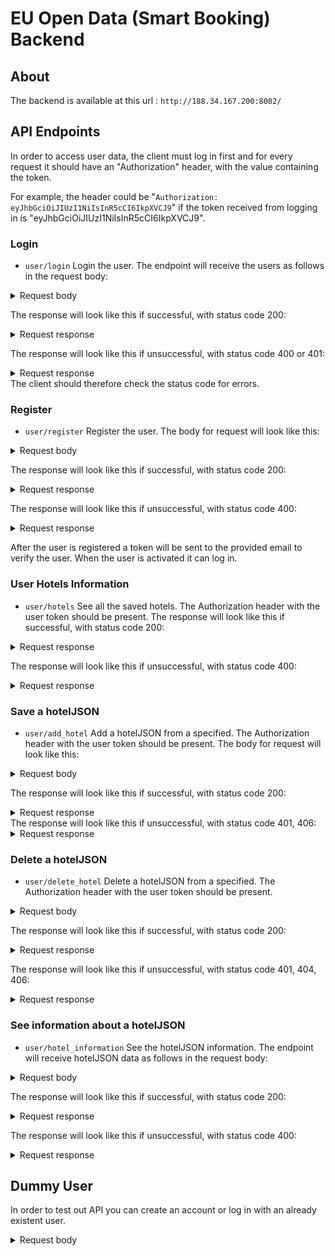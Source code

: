 # EU Open Data (Smart Booking) Backend

## About
The backend is available at this url : `http://188.34.167.200:8082/`

## API Endpoints
In order to access user data, the client must log in first and for every request it should have an "Authorization" header, with the value containing the token.

For example, the header could be "`Authorization: eyJhbGciOiJIUzI1NiIsInR5cCI6IkpXVCJ9`" if the token received from logging in is "eyJhbGciOiJIUzI1NiIsInR5cCI6IkpXVCJ9".

### Login
* `user/login`
  Login the user. The endpoint will receive the users as follows in the request body:
<details>
  <summary>Request body</summary>

```json
{
  "username": "the-username",
  "password": "the-password"
}
```

</details>

The response will look like this if successful, with status code 200:
<details>
  <summary>Request response</summary>

```json
{
  "username": "the-username",
  "email": "the-email",
  "profilePhotoLink": "picture-url",
  "authorizationToken": "token"
}
```
</details>

The response will look like this if unsuccessful, with status code 400 or 401:
<details>
  <summary>Request response</summary>

```json
{
   "message": "the-error-message"
}
```
</details>
The client should therefore check the status code for errors.

### Register
* `user/register`
  Register the user. The body for request will look like this:
<details>
<summary>Request body</summary>

```json
{
   "username": "the-username",
   "email": "the-email",
   "password": "the-password",
   "profilePhotoLink": "the-photo-url"
}
```
</details>

The response will look like this if successful, with status code 200:
<details>
<summary>Request response</summary>

```json
{
   "message": "registration successful"
}
```
</details>

The response will look like this if unsuccessful, with status code 400:
<details>
<summary>Request response</summary>

```json
{
   "message": "the-error-message"
}
```
</details>

After the user is registered a token will be sent to the provided email to verify the user.
When the user is activated it can log in.

### User Hotels Information
* `user/hotels`
  See all the saved hotels. The Authorization header with the user token should be present.
  The response will look like this if successful, with status code 200:

<details>
<summary>Request response</summary>

```json
[
  {
    "hotelJSON": {
      "hotelName": "hotelJSON-name",
      "locationName": "hotelJSON-location"
    },
    "weather": {
      "coord": {
        "lon": 1.0,
        "lat": 1.0
      },
      "weather": [
        {
          "id": 100,
          "main": "Clear",
          "description": "clear sky",
          "icon": "icon"
        }
      ],
      "base": "stations",
      "main": {
        "temp": 1.0,
        "feels_like": 1.0,
        "temp_min": 1.0,
        "temp_max": 1.0,
        "pressure": 10,
        "humidity": 26
      },
      "visibility": 10000,
      "wind": {
        "speed": 1.0,
        "deg": 0
      },
      "rain": {
        "_1h": 1.0
      },
      "clouds": {
        "all": 0
      },
      "dt": 1,
      "sys": {
        "type": 1,
        "id": 1,
        "country": "RO",
        "sunrise": 1617940441,
        "sunset": 1617987793
      },
      "timezone": 10800,
      "id": 664205,
      "name": "city",
      "cod": 200
    },
    "covidInformation": {
      "information": "API still in development"
    },
    "airPollution": {
      "airQualityIndex": 1,
      "pm10Value": 1,
      "airPressure": 1,
      "airHumidity": 1.0
    }
  }
]
```
</details>

The response will look like this if unsuccessful, with status code 400:
<details>
<summary>Request response</summary>

```json
{
   "message": "the-error-message"
}
```
</details>

### Save a hotelJSON
* `user/add_hotel`
  Add a hotelJSON from a specified. The Authorization header with the user token should be present.
  The body for request will look like this:

<details>
<summary>Request body</summary>

```json
{
   "hotelName": "the-hotelJSON-name",
   "locationName": "the-email"
}
```
</details>

The response will look like this if successful, with status code 200:
<details>
<summary>Request response</summary>

```json
{
   "message": "registration successful"
}
```
</details>
The response will look like this if unsuccessful, with status code 401, 406:

<details>
<summary>Request response</summary>

```json
{
   "message": "the-error-message"
}
```
</details>

### Delete a hotelJSON
* `user/delete_hotel`
  Delete a hotelJSON from a specified. The Authorization header with the user token should be present.

<details>
<summary>Request body</summary>

```json
{
   "hotelName": "the-hotelJSON-name"
}
```
</details>

The response will look like this if successful, with status code 200:
<details>
<summary>Request response</summary>

```json
{
   "message": "registration successful"
}
```
</details>

The response will look like this if unsuccessful, with status code 401, 404, 406:
<details>
<summary>Request response</summary>

```json
{
   "message": "the-error-message"
}
```
</details>

### See information about a hotelJSON
* `user/hotel_information`
  See the hotelJSON information. The endpoint will receive hotelJSON data as follows in the request body:

<details>
<summary>Request body</summary>

```json
{
  "hotelName": "hotelJSON-name",
  "locationName": "hotelJSON-location"
}
```
</details>

The response will look like this if successful, with status code 200:
<details>
<summary>Request response</summary>

```json
{
  "hotelJSON": {
    "hotelName": "hotelJSON-name",
    "locationName": "hotelJSON-location"
  },
  "weather": {
    "coord": {
      "lon": 1.0,
      "lat": 1.0
    },
    "weather": [
      {
        "id": 100,
        "main": "Clear",
        "description": "clear sky",
        "icon": "icon"
      }
    ],
    "base": "stations",
    "main": {
      "temp": 1.0,
      "feels_like": 1.0,
      "temp_min": 1.0,
      "temp_max": 1.0,
      "pressure": 10,
      "humidity": 26
    },
    "visibility": 10000,
    "wind": {
      "speed": 1.0,
      "deg": 0
    },
    "rain": {
      "_1h": 1.0
    },
    "clouds": {
      "all": 0
    },
    "dt": 1,
    "sys": {
      "type": 1,
      "id": 1,
      "country": "RO",
      "sunrise": 1617940441,
      "sunset": 1617987793
    },
    "timezone": 10800,
    "id": 664205,
    "name": "city",
    "cod": 200
  },
  "covidInformation": {
    "title": "title",
    "link": "link",
    "displayLink": "display-link",
    "snippet": "about"
  },
  "airPollution": {
    "airQualityIndex": 1,
    "pm10Value": 1,
    "airPressure": 1,
    "airHumidity": 1.0
  }
}
```
</details>

The response will look like this if unsuccessful, with status code 400:
<details>
<summary>Request response</summary>

```json
{
   "message": "the-error-message"
}
```
</details>

## Dummy User

In order to test out API you can create an account or log in with an already existent user.
<details>
  <summary>Request body</summary>

```json
{
    "username": "ValentinSt",
    "password": "dcy3w8r7ds4lr329"
}
```
</details>
